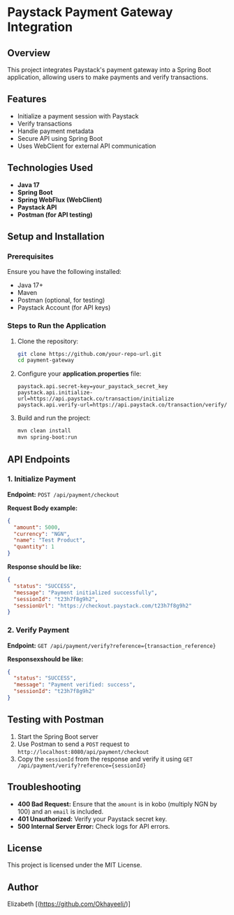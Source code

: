 # Paystack Payment Gateway Integration

## Overview
This project integrates Paystack's payment gateway into a Spring Boot application, allowing users to make payments and verify transactions.

## Features
- Initialize a payment session with Paystack
- Verify transactions
- Handle payment metadata
- Secure API using Spring Boot
- Uses WebClient for external API communication

## Technologies Used
- **Java 17**
- **Spring Boot**
- **Spring WebFlux (WebClient)**
- **Paystack API**
- **Postman (for API testing)**

## Setup and Installation

### Prerequisites
Ensure you have the following installed:
- Java 17+
- Maven
- Postman (optional, for testing)
- Paystack Account (for API keys)

### Steps to Run the Application
1. Clone the repository:
   ```sh
   git clone https://github.com/your-repo-url.git
   cd payment-gateway
   ```
2. Configure your **application.properties** file:
   ```properties
   paystack.api.secret-key=your_paystack_secret_key
   paystack.api.initialize-url=https://api.paystack.co/transaction/initialize
   paystack.api.verify-url=https://api.paystack.co/transaction/verify/
   ```
3. Build and run the project:
   ```sh
   mvn clean install
   mvn spring-boot:run
   ```

## API Endpoints

### 1. Initialize Payment
**Endpoint:** `POST /api/payment/checkout`

**Request Body example:**
```json
{
  "amount": 5000,
  "currency": "NGN",
  "name": "Test Product",
  "quantity": 1
}
```
**Response should be like:**
```json
{
  "status": "SUCCESS",
  "message": "Payment initialized successfully",
  "sessionId": "t23h7f8g9h2",
  "sessionUrl": "https://checkout.paystack.com/t23h7f8g9h2"
}
```

### 2. Verify Payment
**Endpoint:** `GET /api/payment/verify?reference={transaction_reference}`

**Responsexshould be like:**
```json
{
  "status": "SUCCESS",
  "message": "Payment verified: success",
  "sessionId": "t23h7f8g9h2"
}
```

## Testing with Postman
1. Start the Spring Boot server
2. Use Postman to send a `POST` request to `http://localhost:8080/api/payment/checkout`
3. Copy the `sessionId` from the response and verify it using `GET /api/payment/verify?reference={sessionId}`

## Troubleshooting
- **400 Bad Request:** Ensure that the `amount` is in kobo (multiply NGN by 100) and an `email` is included.
- **401 Unauthorized:** Verify your Paystack secret key.
- **500 Internal Server Error:** Check logs for API errors.

## License
This project is licensed under the MIT License.

## Author
Elizabeth [(https://github.com/Okhayeeli/)]

